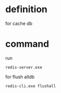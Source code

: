 # definition
for cache db

# command 
run 
```
redis-server.exe
```

for flush alldb
```
redis-cli.exe flushall
```
